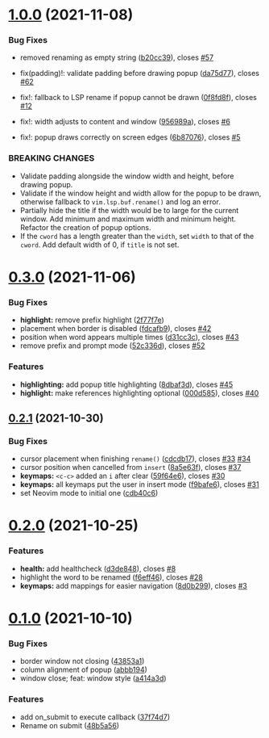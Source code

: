 # [1.0.0](https://github.com/filipdutescu/renamer.nvim/compare/v0.3.0...v1.0.0) (2021-11-08)


### Bug Fixes

* removed renaming as empty string ([b20cc39](https://github.com/filipdutescu/renamer.nvim/commit/b20cc399b8ea24011bf78f17477432d1500df9b0)), closes [#57](https://github.com/filipdutescu/renamer.nvim/issues/57)


* fix(padding)!: validate padding before drawing popup ([da75d77](https://github.com/filipdutescu/renamer.nvim/commit/da75d77397498b2fe8ea0206aec2486ed8325fbf)), closes [#62](https://github.com/filipdutescu/renamer.nvim/issues/62)
* fix!: fallback to LSP rename if popup cannot be drawn ([0f8fd8f](https://github.com/filipdutescu/renamer.nvim/commit/0f8fd8f9315d18a3637fe1c95bfd8cc315e9bb6e)), closes [#12](https://github.com/filipdutescu/renamer.nvim/issues/12)
* fix!: width adjusts to content and window ([956989a](https://github.com/filipdutescu/renamer.nvim/commit/956989a103f7e5441476ee00c02cfaac0432aaba)), closes [#6](https://github.com/filipdutescu/renamer.nvim/issues/6)
* fix!: popup draws correctly on screen edges ([6b87076](https://github.com/filipdutescu/renamer.nvim/commit/6b8707689a67d63fedaa1b0bac4ae1ef6e92d5ae)), closes [#5](https://github.com/filipdutescu/renamer.nvim/issues/5)


### BREAKING CHANGES

* Validate padding alongside the window width and
height, before drawing popup.
* Validate if the window height and width allow for the
popup to be drawn, otherwise fallback to `vim.lsp.buf.rename()` and log
an error.
* Partially hide the title if the width would be to large
for the current window. Add minimum and maximum width and minimum
height. Refactor the creation of popup options.
* If the `cword` has a length greater than the `width`,
set `width` to that of the `cword`. Add default width of 0, if `title`
is not set.



# [0.3.0](https://github.com/filipdutescu/renamer.nvim/compare/v0.2.1...v0.3.0) (2021-11-06)


### Bug Fixes

* **highlight:** remove prefix highlight ([2f77f7e](https://github.com/filipdutescu/renamer.nvim/commit/2f77f7e7e52b2b9f54b145f15d32bc934bb00117))
* placement when border is disabled ([fdcafb9](https://github.com/filipdutescu/renamer.nvim/commit/fdcafb93276c1638b43287cf76d72e520ddf8744)), closes [#42](https://github.com/filipdutescu/renamer.nvim/issues/42)
* position when word appears multiple times ([d31cc3c](https://github.com/filipdutescu/renamer.nvim/commit/d31cc3c5326d1ddde97c2f75c33ec4da713a2aff)), closes [#43](https://github.com/filipdutescu/renamer.nvim/issues/43)
* remove prefix and prompt mode ([52c336d](https://github.com/filipdutescu/renamer.nvim/commit/52c336d003c9b9dd1b1326a3f7199bf147270860)), closes [#52](https://github.com/filipdutescu/renamer.nvim/issues/52)


### Features

* **highlighting:** add popup title highlighting ([8dbaf3d](https://github.com/filipdutescu/renamer.nvim/commit/8dbaf3d225db2f42713b65a20a8ed0eebed2c08b)), closes [#45](https://github.com/filipdutescu/renamer.nvim/issues/45)
* **highlight:** make references highlighting optional ([000d585](https://github.com/filipdutescu/renamer.nvim/commit/000d585342e14031aa754d25ec1919cce0800f39)), closes [#40](https://github.com/filipdutescu/renamer.nvim/issues/40)



## [0.2.1](https://github.com/filipdutescu/renamer.nvim/compare/v0.2.0...v0.2.1) (2021-10-30)


### Bug Fixes

* cursor placement when finishing `rename()` ([cdcdb17](https://github.com/filipdutescu/renamer.nvim/commit/cdcdb1760822240d9a93cd0f08f10f39d190c7c4)), closes [#33](https://github.com/filipdutescu/renamer.nvim/issues/33) [#34](https://github.com/filipdutescu/renamer.nvim/issues/34)
* cursor position when cancelled from `insert` ([8a5e63f](https://github.com/filipdutescu/renamer.nvim/commit/8a5e63f68f47cb3cfac82fd57a36143b1881e8d3)), closes [#37](https://github.com/filipdutescu/renamer.nvim/issues/37)
* **keymaps:** `<c-c>` added an `i` after clear ([59f64e6](https://github.com/filipdutescu/renamer.nvim/commit/59f64e68d69986410d9d77eec76a1cf0aeadaff6)), closes [#30](https://github.com/filipdutescu/renamer.nvim/issues/30)
* **keymaps:** all keymaps put the user in insert mode ([f9bafe6](https://github.com/filipdutescu/renamer.nvim/commit/f9bafe66c00780c34a8d86e035525cb6cb77bb2a)), closes [#31](https://github.com/filipdutescu/renamer.nvim/issues/31)
* set Neovim mode to initial one ([cdb40c6](https://github.com/filipdutescu/renamer.nvim/commit/cdb40c61a3460a4bd879d6aa03e06b03083a653a))



# [0.2.0](https://github.com/filipdutescu/renamer.nvim/compare/v0.1.0...v0.2.0) (2021-10-25)


### Features

* **health:** add healthcheck ([d3de848](https://github.com/filipdutescu/renamer.nvim/commit/d3de84826aa4c8c2a39745e5976d71ebecea3f2b)), closes [#8](https://github.com/filipdutescu/renamer.nvim/issues/8)
* highlight the word to be renamed ([f6eff46](https://github.com/filipdutescu/renamer.nvim/commit/f6eff46fa1529a4323d0cc048744a0b5bd912f97)), closes [#28](https://github.com/filipdutescu/renamer.nvim/issues/28)
* **keymaps:** add mappings for easier navigation ([8d0b299](https://github.com/filipdutescu/renamer.nvim/commit/8d0b2991d8b78c1c6ce46b589be79b68cda37341)), closes [#3](https://github.com/filipdutescu/renamer.nvim/issues/3)



# [0.1.0](https://github.com/filipdutescu/renamer.nvim/compare/43853a17491d05aaf6b8f93ad9a838ef7fb523f0...v0.1.0) (2021-10-10)


### Bug Fixes

* border window not closing ([43853a1](https://github.com/filipdutescu/renamer.nvim/commit/43853a17491d05aaf6b8f93ad9a838ef7fb523f0))
* column alignment of popup ([abbb194](https://github.com/filipdutescu/renamer.nvim/commit/abbb194a89fbddea16acec1b90aa2fcfcb8c309d))
* window close; feat: window style ([a414a3d](https://github.com/filipdutescu/renamer.nvim/commit/a414a3db98eb472d877a05429737408462e43f3d))


### Features

* add on_submit to execute callback ([37f74d7](https://github.com/filipdutescu/renamer.nvim/commit/37f74d7f438f12e2d5451c6c2ddb41ec5c02e249))
* Rename on submit ([48b5a56](https://github.com/filipdutescu/renamer.nvim/commit/48b5a5600cff49bd40693a562b62c2c6a3ee41b5))




